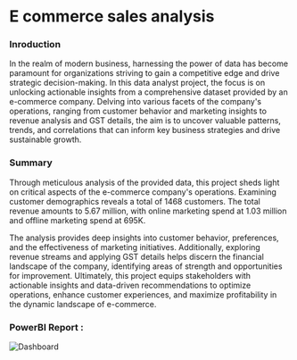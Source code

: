 
# E commerce sales analysis



### Inroduction


In the realm of modern business, harnessing the power of data has become paramount for organizations striving to gain a competitive edge and drive strategic decision-making. In this data analyst project, the focus is on unlocking actionable insights from a comprehensive dataset provided by an e-commerce company. Delving into various facets of the company's operations, ranging from customer behavior and marketing insights to revenue analysis and GST details, the aim is to uncover valuable patterns, trends, and correlations that can inform key business strategies and drive sustainable growth.



### Summary

Through meticulous analysis of the provided data, this project sheds light on critical aspects of the e-commerce company's operations. Examining customer demographics reveals a total of 1468 customers. The total revenue amounts to 5.67 million, with online marketing spend at 1.03 million and offline marketing spend at 695K.

The analysis provides deep insights into customer behavior, preferences, and the effectiveness of marketing initiatives. Additionally, exploring revenue streams and applying GST details helps discern the financial landscape of the company, identifying areas of strength and opportunities for improvement. Ultimately, this project equips stakeholders with actionable insights and data-driven recommendations to optimize operations, enhance customer experiences, and maximize profitability in the dynamic landscape of e-commerce.

### PowerBI Report :

![Dashboard](https://github.com/aniketpawar123/Project-E-commerce-sales-analysis/assets/123149177/5470e5c3-81ca-46ba-8569-d4b303e7725a)



